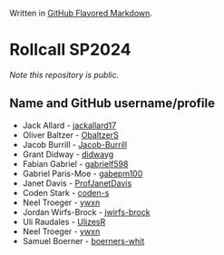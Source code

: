 Written in [GitHub Flavored Markdown](https://help.github.com/articles/github-flavored-markdown).

Rollcall SP2024
===============

_Note this repository is public._

Name and GitHub username/profile
--------------------------------
* Jack Allard - [jackallard17](https://github.com/jackallard17/)
* Oliver Baltzer - [ObaltzerS](https://github.com/ObaltzerS)
* Jacob Burrill - [Jacob-Burrill](https://github.com/Jacob-Burrill)
* Grant Didway  - [didwayg](https://github.com/didwayg)
* Fabian Gabriel - [gabrielf598](https://github.com/gabrielf598)
* Gabriel Paris-Moe - [gabepm100](https://github.com/gabepm100)
* Janet Davis - [ProfJanetDavis](https://github.com/ProfJanetDavis)
* Coden Stark - [coden-s](https://github.com/coden-s)
* Neel Troeger - [ywxn](https://github.com/ywxn)
* Jordan Wirfs-Brock - [jwirfs-brock](https://github.com/jwirfs-brock)
* Uli Raudales - [UlizesR](https://github.com/UlizesR)
* Neel Troeger - [ywxn](https://github.com/ywxn)
* Samuel Boerner - [boerners-whit](https://github.com/boerners-whit)
